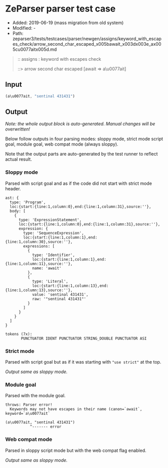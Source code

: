 # ZeParser parser test case

- Added: 2019-06-19 (mass migration from old system)
- Modified: -
- Path: zeparser3/tests/testcases/parser/newgen/assigns/keyword_with_escapes_check/arrow_second_char_escaped_x005bawait_x003dx003e_ax005cu0077aitx005d.md

> :: assigns : keyword with escapes check
>
> ::> arrow second char escaped [await => a\u0077ait]

## Input

`````js
(a\u0077ait, "sentinal 431431")
`````

## Output

_Note: the whole output block is auto-generated. Manual changes will be overwritten!_

Below follow outputs in four parsing modes: sloppy mode, strict mode script goal, module goal, web compat mode (always sloppy).

Note that the output parts are auto-generated by the test runner to reflect actual result.

### Sloppy mode

Parsed with script goal and as if the code did not start with strict mode header.

`````
ast: {
  type: 'Program',
  loc:{start:{line:1,column:0},end:{line:1,column:31},source:''},
  body: [
    {
      type: 'ExpressionStatement',
      loc:{start:{line:1,column:0},end:{line:1,column:31},source:''},
      expression: {
        type: 'SequenceExpression',
        loc:{start:{line:1,column:1},end:{line:1,column:30},source:''},
        expressions: [
          {
            type: 'Identifier',
            loc:{start:{line:1,column:1},end:{line:1,column:11},source:''},
            name: 'await'
          },
          {
            type: 'Literal',
            loc:{start:{line:1,column:13},end:{line:1,column:13},source:''},
            value: 'sentinal 431431',
            raw: '"sentinal 431431"'
          }
        ]
      }
    }
  ]
}

tokens (7x):
       PUNCTUATOR IDENT PUNCTUATOR STRING_DOUBLE PUNCTUATOR ASI
`````

### Strict mode

Parsed with script goal but as if it was starting with `"use strict"` at the top.

_Output same as sloppy mode._

### Module goal

Parsed with the module goal.

`````
throws: Parser error!
  Keywords may not have escapes in their name (canon=`await`, keyword=`a\u0077ait`

(a\u0077ait, "sentinal 431431")
           ^------- error
`````


### Web compat mode

Parsed in sloppy script mode but with the web compat flag enabled.

_Output same as sloppy mode._
